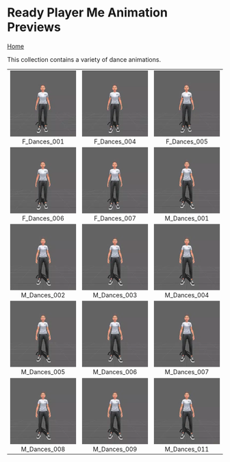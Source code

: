# Ready Player Me Animation Previews

[Home](../../../README.md)

This collection contains a variety of dance animations.

<table style="width: 100%; table-layout: fixed;">
<tr>
<td style="width: 33%;">
<img src="..\..\gif\dance\F_Dances_001.webp" style="width:100%">
<div class="caption" align=middle> F_Dances_001</div>
</td>
<td style="width: 33%;">
<img src="..\..\gif\dance\F_Dances_004.webp" style="width:100%">
<div class="caption" align=middle> F_Dances_004</div>
</td>
<td style="width: 33%;">
<img src="..\..\gif\dance\F_Dances_005.webp" style="width:100%">
<div class="caption" align=middle> F_Dances_005</div>
</td>
</tr>
<tr>
<td style="width: 33%;">
<img src="..\..\gif\dance\F_Dances_006.webp" style="width:100%">
<div class="caption" align=middle> F_Dances_006</div>
</td>
<td style="width: 33%;">
<img src="..\..\gif\dance\F_Dances_007.webp" style="width:100%">
<div class="caption" align=middle> F_Dances_007</div>
</td>
<td style="width: 33%;">
<img src="..\..\gif\dance\M_Dances_001.webp" style="width:100%">
<div class="caption" align=middle> M_Dances_001</div>
</td>
</tr>
<tr>
<td style="width: 33%;">
<img src="..\..\gif\dance\M_Dances_002.webp" style="width:100%">
<div class="caption" align=middle> M_Dances_002</div>
</td>
<td style="width: 33%;">
<img src="..\..\gif\dance\M_Dances_003.webp" style="width:100%">
<div class="caption" align=middle> M_Dances_003</div>
</td>
<td style="width: 33%;">
<img src="..\..\gif\dance\M_Dances_004.webp" style="width:100%">
<div class="caption" align=middle> M_Dances_004</div>
</td>
</tr>
<tr>
<td style="width: 33%;">
<img src="..\..\gif\dance\M_Dances_005.webp" style="width:100%">
<div class="caption" align=middle> M_Dances_005</div>
</td>
<td style="width: 33%;">
<img src="..\..\gif\dance\M_Dances_006.webp" style="width:100%">
<div class="caption" align=middle> M_Dances_006</div>
</td>
<td style="width: 33%;">
<img src="..\..\gif\dance\M_Dances_007.webp" style="width:100%">
<div class="caption" align=middle> M_Dances_007</div>
</td>
</tr>
<tr>
<td style="width: 33%;">
<img src="..\..\gif\dance\M_Dances_008.webp" style="width:100%">
<div class="caption" align=middle> M_Dances_008</div>
</td>
<td style="width: 33%;">
<img src="..\..\gif\dance\M_Dances_009.webp" style="width:100%">
<div class="caption" align=middle> M_Dances_009</div>
</td>
<td style="width: 33%;">
<img src="..\..\gif\dance\M_Dances_011.webp" style="width:100%">
<div class="caption" align=middle> M_Dances_011</div>
</td>
</tr>
</table>

